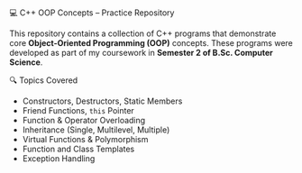 💻 C++ OOP Concepts – Practice Repository

This repository contains a collection of C++ programs that demonstrate core **Object-Oriented Programming (OOP)** concepts. These programs were developed as part of my coursework in **Semester 2 of B.Sc. Computer Science**.

🔍 Topics Covered

- Constructors, Destructors, Static Members
- Friend Functions, `this` Pointer
- Function & Operator Overloading
- Inheritance (Single, Multilevel, Multiple)
- Virtual Functions & Polymorphism
- Function and Class Templates
- Exception Handling
